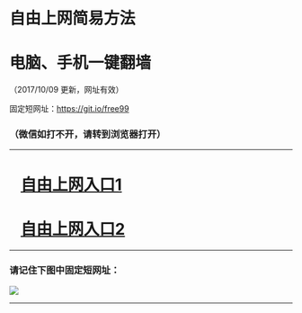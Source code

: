 ﻿# 自由上网简易方法

# 电脑、手机一键翻墙

（2017/10/09 更新，网址有效）

固定短网址：https://git.io/free99

### （微信如打不开，请转到浏览器打开）


***





# &nbsp;&nbsp; <a href="http://ft148031804.fwq-tz-1001.info/fwqtz01.html?t=100900119669 " target="_blank">自由上网入口1</a>
# &nbsp;&nbsp; <a href="http://ft1778314948.fwq-tz-1002.info/fwqtz02.html?t=10090016451 " target="_blank">自由上网入口2</a>
***

### 请记住下图中固定短网址：

<img src="https://s3-us-west-2.amazonaws.com/fwq-1001/yjfq-20170905okok.png" /> 


***

